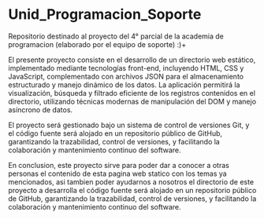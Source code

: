 # Unid_Programacion_Soporte
Repositorio destinado al proyecto del 4° parcial de la academia de programacion (elaborado por el equipo de soporte) :)+


El presente proyecto consiste en el desarrollo de un directorio web estático, implementado mediante tecnologías front-end, incluyendo HTML, CSS y JavaScript, complementado con archivos JSON para el almacenamiento estructurado y manejo dinámico de los datos. La aplicación permitirá la visualización, búsqueda y filtrado eficiente de los registros contenidos en el directorio, utilizando técnicas modernas de manipulación del DOM y manejo asíncrono de datos.

El proyecto será gestionado bajo un sistema de control de versiones Git, y el código fuente será alojado en un repositorio público de GitHub, garantizando la trazabilidad, control de versiones, y facilitando la colaboración y mantenimiento continuo del software.

En conclusion, este proyecto sirve para poder dar a conocer a otras personas el contenido de esta pagina web statico con los temas ya mencionados, asi tambien poder ayudarnos a nosotros el directorio de este proyecto a desarrolla el código fuente será alojado en un repositorio público de GitHub, garantizando la trazabilidad, control de versiones, y facilitando la colaboración y mantenimiento continuo del software.

